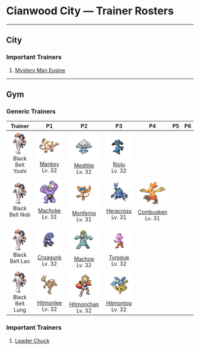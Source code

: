 # Cianwood City — Trainer Rosters

---

## City


### Important Trainers

1. [Mystery Man Eusine](important_trainers.md#mystery-man-eusine)

---

## Gym


### Generic Trainers

| Trainer | P1 | P2 | P3 | P4 | P5 | P6 |
|:-------:|:--:|:--:|:--:|:--:|:--:|:--:|
| ![Black Belt Yoshi](../../assets/trainers/black_belt.png "Black Belt Yoshi")<br>Black Belt Yoshi | ![Mankey](../../assets/sprites/mankey/front.gif "Mankey: It’s unsafe to approach if it gets violently enraged for no reason and can’t distinguish friends from foes.")<br>[Mankey](../../pokemon/mankey.md/)<br>Lv. 32 | ![Meditite](../../assets/sprites/meditite/front.gif "Meditite: It meditates to heighten its inner energy and to float in the air. It eats one berry a day.")<br>[Meditite](../../pokemon/meditite.md/)<br>Lv. 32 | ![Riolu](../../assets/sprites/riolu/front.gif "Riolu: They communicate with one another using their auras. They are able to run all through the night.")<br>[Riolu](../../pokemon/riolu.md/)<br>Lv. 32 |
| ![Black Belt Nob](../../assets/trainers/black_belt.png "Black Belt Nob")<br>Black Belt Nob | ![Machoke](../../assets/sprites/machoke/front.gif "Machoke: The muscles covering its body teem with power. Even when still, it exudes an amazing sense of strength.")<br>[Machoke](../../pokemon/machoke.md/)<br>Lv. 31 | ![Monferno](../../assets/sprites/monferno/front.gif "Monferno: A bigger fire on its tail and a brighter blue pattern on its face means its rank in its pack is higher.")<br>[Monferno](../../pokemon/monferno.md/)<br>Lv. 31 | ![Heracross](../../assets/sprites/heracross/front.gif "Heracross: It is usually docile, but if it is disturbed while sipping honey, it chases off the intruder with its horn.")<br>[Heracross](../../pokemon/heracross.md/)<br>Lv. 31 | ![Combusken](../../assets/sprites/combusken/front.gif "Combusken: During a battle, the hot flame in its body increases. Its kicks have outstanding destructive power.")<br>[Combusken](../../pokemon/combusken.md/)<br>Lv. 31 |
| ![Black Belt Lao](../../assets/trainers/black_belt.png "Black Belt Lao")<br>Black Belt Lao | ![Croagunk](../../assets/sprites/croagunk/front.gif "Croagunk: Fluid squeezed from its finger, albeit poisonous, is a significant ingredient in remedies for lower back pain.")<br>[Croagunk](../../pokemon/croagunk.md/)<br>Lv. 32 | ![Machop](../../assets/sprites/machop/front.gif "Machop: It loves to work out and build its muscles. It is never satisfied, even if it trains hard all day long.")<br>[Machop](../../pokemon/machop.md/)<br>Lv. 32 | ![Tyrogue](../../assets/sprites/tyrogue/front.gif "Tyrogue: Even though it is small, it can’t be ignored because it will slug any handy target without warning.")<br>[Tyrogue](../../pokemon/tyrogue.md/)<br>Lv. 32 |
| ![Black Belt Lung](../../assets/trainers/black_belt.png "Black Belt Lung")<br>Black Belt Lung | ![Hitmonlee](../../assets/sprites/hitmonlee/front.gif "Hitmonlee: If it starts kicking repeatedly, both legs will stretch even longer to strike a fleeing foe.")<br>[Hitmonlee](../../pokemon/hitmonlee.md/)<br>Lv. 32 | ![Hitmonchan](../../assets/sprites/hitmonchan/front.gif "Hitmonchan: Its punches slice the air. They are launched at such high speed, even a slight graze could cause a burn.")<br>[Hitmonchan](../../pokemon/hitmonchan.md/)<br>Lv. 32 | ![Hitmontop](../../assets/sprites/hitmontop/front.gif "Hitmontop: It launches kicks while spinning. If it spins at high speed, it may bore its way into the ground.")<br>[Hitmontop](../../pokemon/hitmontop.md/)<br>Lv. 32 |


### Important Trainers

1. [Leader Chuck](important_trainers.md#leader-chuck)
